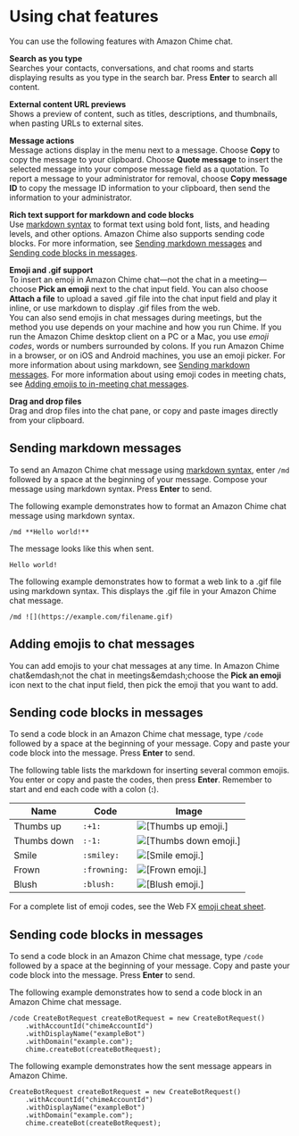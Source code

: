 # Using chat features<a name="chat-features"></a>

You can use the following features with Amazon Chime chat\.

**Search as you type**  
Searches your contacts, conversations, and chat rooms and starts displaying results as you type in the search bar\. Press **Enter** to search all content\.

**External content URL previews**  
Shows a preview of content, such as titles, descriptions, and thumbnails, when pasting URLs to external sites\.

**Message actions**  
Message actions display in the menu next to a message\. Choose **Copy** to copy the message to your clipboard\. Choose **Quote message** to insert the selected message into your compose message field as a quotation\. To report a message to your administrator for removal, choose **Copy message ID** to copy the message ID information to your clipboard, then send the information to your administrator\.

**Rich text support for markdown and code blocks**  
Use [markdown syntax](http://commonmark.org/help) to format text using bold font, lists, and heading levels, and other options\. Amazon Chime also supports sending code blocks\. For more information, see [Sending markdown messages](#send-chat-markdown) and [Sending code blocks in messages](#send-chat-code)\.

**Emoji and \.gif support**  
To insert an emoji in Amazon Chime chat—not the chat in a meeting—choose **Pick an emoji** next to the chat input field\. You can also choose **Attach a file** to upload a saved \.gif file into the chat input field and play it inline, or use markdown to display \.gif files from the web\.   
You can also send emojis in chat messages during meetings, but the method you use depends on your machine and how you run Chime\. If you run the Amazon Chime desktop client on a PC or a Mac, you use *emoji codes*, words or numbers surrounded by colons\. If you run Amazon Chime in a browser, or on iOS and Android machines, you use an emoji picker\. For more information about using markdown, see [Sending markdown messages](#send-chat-markdown)\. For more information about using emoji codes in meeting chats, see [Adding emojis to in\-meeting chat messages](add-meeting-emojis.md)\.

**Drag and drop files**  
Drag and drop files into the chat pane, or copy and paste images directly from your clipboard\.

## Sending markdown messages<a name="send-chat-markdown"></a>

To send an Amazon Chime chat message using [markdown syntax](http://commonmark.org/help), enter `/md` followed by a space at the beginning of your message\. Compose your message using markdown syntax\. Press **Enter** to send\.

The following example demonstrates how to format an Amazon Chime chat message using markdown syntax\.

```
/md **Hello world!**
```

The message looks like this when sent\.

```
Hello world!
```

The following example demonstrates how to format a web link to a \.gif file using markdown syntax\. This displays the \.gif file in your Amazon Chime chat message\.

```
/md ![](https://example.com/filename.gif)
```

## Adding emojis to chat messages<a name="add-emojis"></a>

You can add emojis to your chat messages at any time\. In Amazon Chime chat&emdash;not the chat in meetings&emdash;choose the **Pick an emoji** icon next to the chat input field, then pick the emoji that you want to add\.

## Sending code blocks in messages<a name="send-chat-code"></a>

To send a code block in an Amazon Chime chat message, type `/code` followed by a space at the beginning of your message\. Copy and paste your code block into the message\. Press **Enter** to send\.

The following table lists the markdown for inserting several common emojis\. You enter or copy and paste the codes, then press **Enter**\. Remember to start and end each code with a colon \(**:**\)\.


| Name | Code | Image | 
| --- | --- | --- | 
| Thumbs up | `:+1:` |  ![\[Thumbs up emoji.\]](http://docs.aws.amazon.com/chime/latest/ug/images/thumbsup.png)  | 
| Thumbs down | `:-1:` |  ![\[Thumbs down emoji.\]](http://docs.aws.amazon.com/chime/latest/ug/images/thumbsdown.g)  | 
| Smile | `:smiley:` |  ![\[Smile emoji.\]](http://docs.aws.amazon.com/chime/latest/ug/images/smile.png)  | 
| Frown | `:frowning:` |  ![\[Frown emoji.\]](http://docs.aws.amazon.com/chime/latest/ug/images/frown.png)  | 
| Blush | `:blush:` |  ![\[Blush emoji.\]](http://docs.aws.amazon.com/chime/latest/ug/images/blush.png)  | 

For a complete list of emoji codes, see the Web FX [emoji cheat sheet](https://www.webfx.com/tools/emoji-cheat-sheet/)\.

## Sending code blocks in messages<a name="send-chat-blocks"></a>

To send a code block in an Amazon Chime chat message, type `/code` followed by a space at the beginning of your message\. Copy and paste your code block into the message\. Press **Enter** to send\.

The following example demonstrates how to send a code block in an Amazon Chime chat message\.

```
/code CreateBotRequest createBotRequest = new CreateBotRequest()
    .withAccountId("chimeAccountId")
    .withDisplayName("exampleBot")
    .withDomain("example.com");
    chime.createBot(createBotRequest);
```

The following example demonstrates how the sent message appears in Amazon Chime\.

```
CreateBotRequest createBotRequest = new CreateBotRequest()
    .withAccountId("chimeAccountId")
    .withDisplayName("exampleBot")
    .withDomain("example.com");
    chime.createBot(createBotRequest);
```